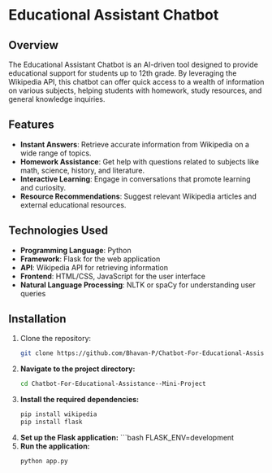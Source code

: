 # Educational Assistant Chatbot
## Overview

The Educational Assistant Chatbot is an AI-driven tool designed to provide educational support for students up to 12th grade. By leveraging the Wikipedia API, this chatbot can offer quick access to a wealth of information on various subjects, helping students with homework, study resources, and general knowledge inquiries.

## Features

- **Instant Answers**: Retrieve accurate information from Wikipedia on a wide range of topics.
- **Homework Assistance**: Get help with questions related to subjects like math, science, history, and literature.
- **Interactive Learning**: Engage in conversations that promote learning and curiosity.
- **Resource Recommendations**: Suggest relevant Wikipedia articles and external educational resources.

## Technologies Used

- **Programming Language**: Python
- **Framework**: Flask for the web application
- **API**: Wikipedia API for retrieving information
- **Frontend**: HTML/CSS, JavaScript for the user interface
- **Natural Language Processing**: NLTK or spaCy for understanding user queries

## Installation

1. Clone the repository:
   ```bash
   git clone https://github.com/Bhavan-P/Chatbot-For-Educational-Assistance--Mini-Project.git


2. **Navigate to the project directory:**
   ```bash
   cd Chatbot-For-Educational-Assistance--Mini-Project
3. **Install the required dependencies:**
   ```bash
   pip install wikipedia
   pip install flask
4. **Set up the Flask application:**
       ```bash
   FLASK_ENV=development
5. **Run the application:**
      ```bash
   python app.py

